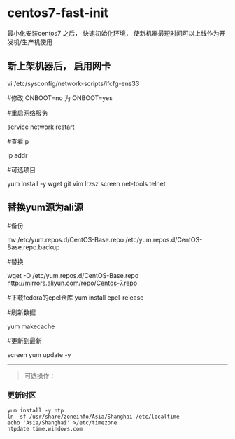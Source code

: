 # centos7-fast-init
最小化安装centos7 之后， 快速初始化环境， 使新机器最短时间可以上线作为开发机/生产机使用


## 新上架机器后， 启用网卡

vi /etc/sysconfig/network-scripts/ifcfg-ens33


#修改 ONBOOT=no  为 ONBOOT=yes

#重启网络服务

service network restart

#查看ip

ip addr



#可选项目

yum install -y wget  git vim lrzsz screen net-tools telnet

## 替换yum源为ali源

#备份

mv /etc/yum.repos.d/CentOS-Base.repo /etc/yum.repos.d/CentOS-Base.repo.backup

#替换

wget -O /etc/yum.repos.d/CentOS-Base.repo http://mirrors.aliyun.com/repo/Centos-7.repo

#下载fedora的epel仓库
yum install epel-release

#刷新数据

yum makecache

#更新到最新

screen yum update -y

------
> 可选操作：

### 更新时区
```
yum install -y ntp
ln -sf /usr/share/zoneinfo/Asia/Shanghai /etc/localtime
echo 'Asia/Shanghai' >/etc/timezone
ntpdate time.windows.com

```


